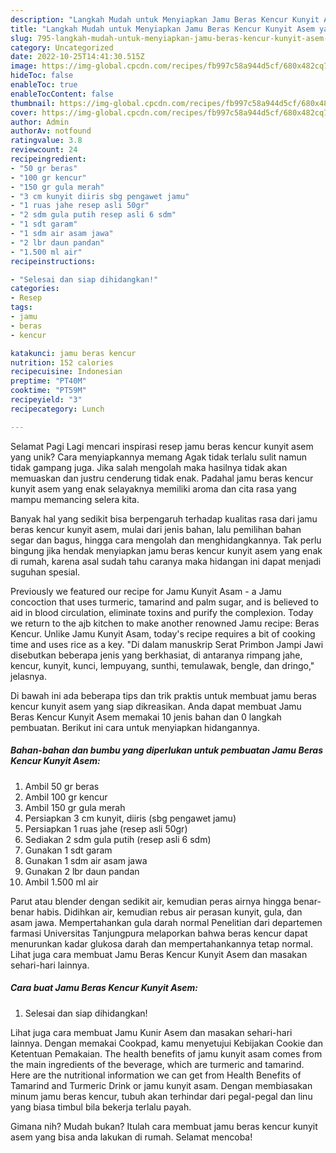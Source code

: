 ```yaml
---
description: "Langkah Mudah untuk Menyiapkan Jamu Beras Kencur Kunyit Asem yang Lezat, Lezat"
title: "Langkah Mudah untuk Menyiapkan Jamu Beras Kencur Kunyit Asem yang Lezat, Lezat"
slug: 795-langkah-mudah-untuk-menyiapkan-jamu-beras-kencur-kunyit-asem-yang-lezat-lezat
category: Uncategorized
date: 2022-10-25T14:41:30.515Z
image: https://img-global.cpcdn.com/recipes/fb997c58a944d5cf/680x482cq70/jamu-beras-kencur-kunyit-asem-foto-resep-utama.jpg
hideToc: false
enableToc: true
enableTocContent: false
thumbnail: https://img-global.cpcdn.com/recipes/fb997c58a944d5cf/680x482cq70/jamu-beras-kencur-kunyit-asem-foto-resep-utama.jpg
cover: https://img-global.cpcdn.com/recipes/fb997c58a944d5cf/680x482cq70/jamu-beras-kencur-kunyit-asem-foto-resep-utama.jpg
author: Admin
authorAv: notfound
ratingvalue: 3.8
reviewcount: 24
recipeingredient:
- "50 gr beras"
- "100 gr kencur"
- "150 gr gula merah"
- "3 cm kunyit diiris sbg pengawet jamu"
- "1 ruas jahe resep asli 50gr"
- "2 sdm gula putih resep asli 6 sdm"
- "1 sdt garam"
- "1 sdm air asam jawa"
- "2 lbr daun pandan"
- "1.500 ml air"
recipeinstructions:

- "Selesai dan siap dihidangkan!"
categories:
- Resep
tags:
- jamu
- beras
- kencur

katakunci: jamu beras kencur 
nutrition: 152 calories
recipecuisine: Indonesian
preptime: "PT40M"
cooktime: "PT59M"
recipeyield: "3"
recipecategory: Lunch

---
```



Selamat Pagi Lagi mencari inspirasi resep jamu beras kencur kunyit asem yang unik? Cara menyiapkannya memang Agak tidak terlalu sulit namun tidak gampang juga. Jika salah mengolah maka hasilnya tidak akan memuaskan dan justru cenderung tidak enak. Padahal jamu beras kencur kunyit asem yang enak selayaknya memiliki aroma dan cita rasa yang mampu memancing selera kita.


Banyak hal yang sedikit bisa berpengaruh terhadap kualitas rasa dari jamu beras kencur kunyit asem, mulai dari jenis bahan, lalu pemilihan bahan segar dan bagus, hingga cara mengolah dan menghidangkannya. Tak perlu bingung jika hendak menyiapkan jamu beras kencur kunyit asem yang enak di rumah, karena asal sudah tahu caranya maka hidangan ini dapat menjadi suguhan spesial.

Previously we featured our recipe for Jamu Kunyit Asam - a Jamu concoction that uses turmeric, tamarind and palm sugar, and is believed to aid in blood circulation, eliminate toxins and purify the complexion. Today we return to the ajb kitchen to make another renowned Jamu recipe: Beras Kencur. Unlike Jamu Kunyit Asam, today&#39;s recipe requires a bit of cooking time and uses rice as a key. &#34;Di dalam manuskrip Serat Primbon Jampi Jawi disebutkan beberapa jenis yang berkhasiat, di antaranya rimpang jahe, kencur, kunyit, kunci, lempuyang, sunthi, temulawak, bengle, dan dringo,&#34; jelasnya.


Di bawah ini ada beberapa tips dan trik praktis untuk membuat jamu beras kencur kunyit asem yang siap dikreasikan. Anda dapat membuat Jamu Beras Kencur Kunyit Asem memakai 10 jenis bahan dan 0 langkah pembuatan. Berikut ini cara untuk menyiapkan hidangannya.

<!--inarticleads1-->

##### Bahan-bahan dan bumbu yang diperlukan untuk pembuatan Jamu Beras Kencur Kunyit Asem:

1. Ambil 50 gr beras
1. Ambil 100 gr kencur
1. Ambil 150 gr gula merah
1. Persiapkan 3 cm kunyit, diiris (sbg pengawet jamu)
1. Persiapkan 1 ruas jahe (resep asli 50gr)
1. Sediakan 2 sdm gula putih (resep asli 6 sdm)
1. Gunakan 1 sdt garam
1. Gunakan 1 sdm air asam jawa
1. Gunakan 2 lbr daun pandan
1. Ambil 1.500 ml air


Parut atau blender dengan sedikit air, kemudian peras airnya hingga benar-benar habis. Didihkan air, kemudian rebus air perasan kunyit, gula, dan asam jawa. Mempertahankan gula darah normal Penelitian dari departemen farmasi Universitas Tanjungpura melaporkan bahwa beras kencur dapat menurunkan kadar glukosa darah dan mempertahankannya tetap normal. Lihat juga cara membuat Jamu Beras Kencur Kunyit Asem dan masakan sehari-hari lainnya. 

<!--inarticleads2-->

##### Cara buat Jamu Beras Kencur Kunyit Asem:


1. Selesai dan siap dihidangkan!

Lihat juga cara membuat Jamu Kunir Asem dan masakan sehari-hari lainnya. Dengan memakai Cookpad, kamu menyetujui Kebijakan Cookie dan Ketentuan Pemakaian. The health benefits of jamu kunyit asam comes from the main ingredients of the beverage, which are turmeric and tamarind. Here are the nutritional information we can get from Health Benefits of Tamarind and Turmeric Drink or jamu kunyit asam. Dengan membiasakan minum jamu beras kencur, tubuh akan terhindar dari pegal-pegal dan linu yang biasa timbul bila bekerja terlalu payah. 

Gimana nih? Mudah bukan? Itulah cara membuat jamu beras kencur kunyit asem yang bisa anda lakukan di rumah. Selamat mencoba!
